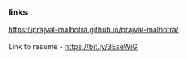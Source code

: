 ### links

https://prajval-malhotra.github.io/prajval-malhotra/
</br></br>
Link to resume - https://bit.ly/3EseWiG

